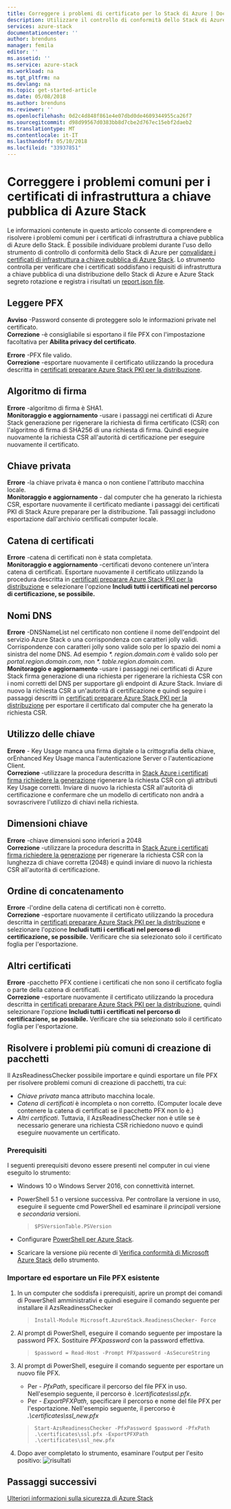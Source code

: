 ```yaml
---
title: Correggere i problemi di certificato per lo Stack di Azure | Documenti Microsoft
description: Utilizzare il controllo di conformità dello Stack di Azure per esaminare e correggere i problemi di certificato.
services: azure-stack
documentationcenter: ''
author: brenduns
manager: femila
editor: ''
ms.assetid: ''
ms.service: azure-stack
ms.workload: na
ms.tgt_pltfrm: na
ms.devlang: na
ms.topic: get-started-article
ms.date: 05/08/2018
ms.author: brenduns
ms.reviewer: ''
ms.openlocfilehash: 0d2c4d848f861e4e07dbd0de4609344955ca26f7
ms.sourcegitcommit: d98d99567d0383bb8d7cbe2d767ec15ebf2daeb2
ms.translationtype: MT
ms.contentlocale: it-IT
ms.lasthandoff: 05/10/2018
ms.locfileid: "33937851"
---
```

# <a name="remediate-common-issues-for-azure-stack-pki-certificates"></a>Correggere i problemi comuni per i certificati di infrastruttura a chiave pubblica di Azure Stack
Le informazioni contenute in questo articolo consente di comprendere e risolvere i problemi comuni per i certificati di infrastruttura a chiave pubblica di Azure dello Stack. È possibile individuare problemi durante l'uso dello strumento di controllo di conformità dello Stack di Azure per [convalidare i certificati di infrastruttura a chiave pubblica di Azure Stack](azure-stack-validate-pki-certs.md). Lo strumento controlla per verificare che i certificati soddisfano i requisiti di infrastruttura a chiave pubblica di una distribuzione dello Stack di Azure e Azure Stack segreto rotazione e registra i risultati un [report.json file](azure-stack-validation-report.md).  

## <a name="read-pfx"></a>Leggere PFX
**Avviso** -Password consente di proteggere solo le informazioni private nel certificato.  
**Correzione** -è consigliabile si esportano il file PFX con l'impostazione facoltativa per **Abilita privacy del certificato**.  

**Errore** -PFX file valido.  
**Correzione** -esportare nuovamente il certificato utilizzando la procedura descritta in [certificati preparare Azure Stack PKI per la distribuzione](azure-stack-prepare-pki-certs.md).

## <a name="signature-algorithm"></a>Algoritmo di firma
**Errore** -algoritmo di firma è SHA1.    
**Monitoraggio e aggiornamento** -usare i passaggi nei certificati di Azure Stack generazione per rigenerare la richiesta di firma certificato (CSR) con l'algoritmo di firma di SHA256 di una richiesta di firma. Quindi eseguire nuovamente la richiesta CSR all'autorità di certificazione per eseguire nuovamente il certificato.

## <a name="private-key"></a>Chiave privata
**Errore** -la chiave privata è manca o non contiene l'attributo macchina locale.  
**Monitoraggio e aggiornamento** - dal computer che ha generato la richiesta CSR, esportare nuovamente il certificato mediante i passaggi dei certificati PKI di Stack Azure preparare per la distribuzione. Tali passaggi includono esportazione dall'archivio certificati computer locale.

## <a name="certificate-chain"></a>Catena di certificati
**Errore** -catena di certificati non è stata completata.  
**Monitoraggio e aggiornamento** -certificati devono contenere un'intera catena di certificati.  Esportare nuovamente il certificato utilizzando la procedura descritta in [certificati preparare Azure Stack PKI per la distribuzione](azure-stack-prepare-pki-certs.md) e selezionare l'opzione **Includi tutti i certificati nel percorso di certificazione, se possibile.**

## <a name="dns-names"></a>Nomi DNS
**Errore** -DNSNameList nel certificato non contiene il nome dell'endpoint del servizio Azure Stack o una corrispondenza con caratteri jolly validi.  Corrispondenze con caratteri jolly sono valide solo per lo spazio dei nomi a sinistra del nome DNS. Ad esempio _*. region.domain.com_ è valido solo per *portal.region.domain.com*, non _*. table.region.domain.com_.  
**Monitoraggio e aggiornamento** -usare i passaggi nei certificati di Azure Stack firma generazione di una richiesta per rigenerare la richiesta CSR con i nomi corretti del DNS per supportare gli endpoint di Azure Stack. Inviare di nuovo la richiesta CSR a un'autorità di certificazione e quindi seguire i passaggi descritti in [certificati preparare Azure Stack PKI per la distribuzione](azure-stack-prepare-pki-certs.md) per esportare il certificato dal computer che ha generato la richiesta CSR.  

## <a name="key-usage"></a>Utilizzo delle chiave
**Errore** - Key Usage manca una firma digitale o la crittografia della chiave, orEnhanced Key Usage manca l'autenticazione Server o l'autenticazione Client.  
**Correzione** -utilizzare la procedura descritta in [Stack Azure i certificati firma richiedere la generazione](azure-stack-get-pki-certs.md) rigenerare la richiesta CSR con gli attributi Key Usage corretti.  Inviare di nuovo la richiesta CSR all'autorità di certificazione e confermare che un modello di certificato non andrà a sovrascrivere l'utilizzo di chiavi nella richiesta.

## <a name="key-size"></a>Dimensioni chiave
**Errore** -chiave dimensioni sono inferiori a 2048    
**Correzione** -utilizzare la procedura descritta in [Stack Azure i certificati firma richiedere la generazione](azure-stack-get-pki-certs.md) per rigenerare la richiesta CSR con la lunghezza di chiave corretta (2048) e quindi inviare di nuovo la richiesta CSR all'autorità di certificazione.

## <a name="chain-order"></a>Ordine di concatenamento
**Errore** -l'ordine della catena di certificati non è corretto.  
**Correzione** -esportare nuovamente il certificato utilizzando la procedura descritta in [certificati preparare Azure Stack PKI per la distribuzione](azure-stack-prepare-pki-certs.md) e selezionare l'opzione **Includi tutti i certificati nel percorso di certificazione, se possibile.** Verificare che sia selezionato solo il certificato foglia per l'esportazione. 

## <a name="other-certificates"></a>Altri certificati
**Errore** -pacchetto PFX contiene i certificati che non sono il certificato foglia o parte della catena di certificati.  
**Correzione** -esportare nuovamente il certificato utilizzando la procedura descritta in [certificati preparare Azure Stack PKI per la distribuzione](azure-stack-prepare-pki-certs.md), quindi selezionare l'opzione **Includi tutti i certificati nel percorso di certificazione, se possibile.** Verificare che sia selezionato solo il certificato foglia per l'esportazione.

## <a name="fix-common-packaging-issues"></a>Risolvere i problemi più comuni di creazione di pacchetti
Il AzsReadinessChecker possibile importare e quindi esportare un file PFX per risolvere problemi comuni di creazione di pacchetti, tra cui: 
 - *Chiave privata* manca attributo macchina locale.
 - *Catena di certificati* è incompleta o non corretto. (Computer locale deve contenere la catena di certificati se il pacchetto PFX non lo è.) 
 - *Altri certificati*.
Tuttavia, il AzsReadinessChecker non è utile se è necessario generare una richiesta CSR richiedono nuovo e quindi eseguire nuovamente un certificato. 

### <a name="prerequisites"></a>Prerequisiti
I seguenti prerequisiti devono essere presenti nel computer in cui viene eseguito lo strumento: 
 - Windows 10 o Windows Server 2016, con connettività internet.
 - PowerShell 5.1 o versione successiva. Per controllare la versione in uso, eseguire il seguente cmd PowerShell ed esaminare il *principali* versione e *secondaria* versioni.

   > `$PSVersionTable.PSVersion`
 - Configurare [PowerShell per Azure Stack](azure-stack-powershell-install.md). 
 - Scaricare la versione più recente di [Verifica conformità di Microsoft Azure Stack](https://aka.ms/AzsReadinessChecker) dello strumento.

### <a name="import-and-export-an-existing-pfx-file"></a>Importare ed esportare un File PFX esistente
1. In un computer che soddisfa i prerequisiti, aprire un prompt dei comandi di PowerShell amministrativi e quindi eseguire il comando seguente per installare il AzsReadinessChecker  
   > `Install-Module Microsoft.AzureStack.ReadinessChecker- Force`

2. Al prompt di PowerShell, eseguire il comando seguente per impostare la password PFX. Sostituire *PFXpassword* con la password effettiva. 
   > `$password = Read-Host -Prompt PFXpassword -AsSecureString`

3. Al prompt di PowerShell, eseguire il comando seguente per esportare un nuovo file PFX.
   - Per *- PfxPath*, specificare il percorso del file PFX in uso.  Nell'esempio seguente, il percorso è *.\certificates\ssl.pfx*.
   - Per *- ExportPFXPath*, specificare il percorso e nome del file PFX per l'esportazione.  Nell'esempio seguente, il percorso è *.\certificates\ssl_new.pfx*

   > `Start-AzsReadinessChecker -PfxPassword $password -PfxPath .\certificates\ssl.pfx -ExportPFXPath .\certificates\ssl_new.pfx`  

4. Dopo aver completato lo strumento, esaminare l'output per l'esito positivo: ![risultati](./media/azure-stack-remediate-certs/remediate-results.png)

## <a name="next-steps"></a>Passaggi successivi
[Ulteriori informazioni sulla sicurezza di Azure Stack](azure-stack-rotate-secrets.md)